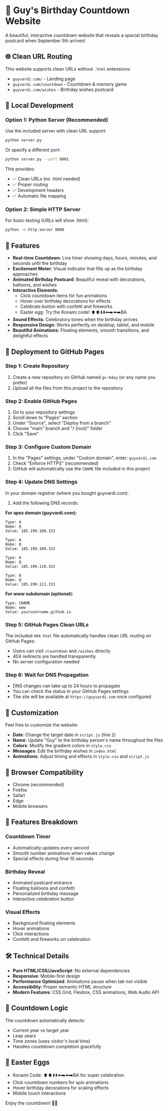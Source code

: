 # 🎉 Guy's Birthday Countdown Website

A beautiful, interactive countdown website that reveals a special birthday postcard when September 5th arrives!

## 🌐 Clean URL Routing

This website supports clean URLs without `.html` extensions:

- `guyvardi.com/` - Landing page
- `guyvardi.com/countdown` - Countdown & memory game
- `guyvardi.com/wishes` - Birthday wishes postcard

## 🚀 Local Development

### Option 1: Python Server (Recommended)

Use the included server with clean URL support:

```bash
python server.py
```

Or specify a different port:

```bash
python server.py --port 8001
```

This provides:

- ✅ Clean URLs (no .html needed)
- ✅ Proper routing
- ✅ Development headers
- ✅ Automatic file mapping

### Option 2: Simple HTTP Server

For basic testing (URLs will show .html):

```bash
python -m http.server 8000
```

## 🌟 Features

- **Real-time Countdown**: Live timer showing days, hours, minutes, and seconds until the birthday
- **Excitement Meter**: Visual indicator that fills up as the birthday approaches
- **Animated Birthday Postcard**: Beautiful reveal with decorations, balloons, and wishes
- **Interactive Elements**:
  - Click countdown items for fun animations
  - Hover over birthday decorations for effects
  - Celebrate button with confetti and fireworks
  - Easter egg: Try the Konami code! ⬆️⬆️⬇️⬇️⬅️➡️⬅️➡️BA
- **Sound Effects**: Celebratory tones when the birthday arrives
- **Responsive Design**: Works perfectly on desktop, tablet, and mobile
- **Beautiful Animations**: Floating elements, smooth transitions, and delightful effects

## 🚀 Deployment to GitHub Pages

### Step 1: Create Repository

1. Create a new repository on GitHub named `gv-bday` (or any name you prefer)
2. Upload all the files from this project to the repository

### Step 2: Enable GitHub Pages

1. Go to your repository settings
2. Scroll down to "Pages" section
3. Under "Source", select "Deploy from a branch"
4. Choose "main" branch and "/ (root)" folder
5. Click "Save"

### Step 3: Configure Custom Domain

1. In the "Pages" settings, under "Custom domain", enter: `guyvardi.com`
2. Check "Enforce HTTPS" (recommended)
3. GitHub will automatically use the `CNAME` file included in this project

### Step 4: Update DNS Settings

In your domain registrar (where you bought guyvardi.com):

1. Add the following DNS records:

**For apex domain (guyvardi.com):**

```
Type: A
Name: @
Value: 185.199.108.153
```

```
Type: A
Name: @
Value: 185.199.109.153
```

```
Type: A
Name: @
Value: 185.199.110.153
```

```
Type: A
Name: @
Value: 185.199.111.153
```

**For www subdomain (optional):**

```
Type: CNAME
Name: www
Value: yourusername.github.io
```

### Step 5: GitHub Pages Clean URLs

The included `404.html` file automatically handles clean URL routing on GitHub Pages:

- Users can visit `/countdown` and `/wishes` directly
- 404 redirects are handled transparently
- No server configuration needed

### Step 6: Wait for DNS Propagation

- DNS changes can take up to 24 hours to propagate
- You can check the status in your GitHub Pages settings
- The site will be available at `https://guyvardi.com` once configured

## 🎨 Customization

Feel free to customize the website:

- **Date**: Change the target date in `script.js` (line 2)
- **Name**: Update "Guy" to the birthday person's name throughout the files
- **Colors**: Modify the gradient colors in `style.css`
- **Messages**: Edit the birthday wishes in `index.html`
- **Animations**: Adjust timing and effects in `style.css` and `script.js`

## 📱 Browser Compatibility

- Chrome (recommended)
- Firefox
- Safari
- Edge
- Mobile browsers

## 🎵 Features Breakdown

### Countdown Timer

- Automatically updates every second
- Smooth number animations when values change
- Special effects during final 10 seconds

### Birthday Reveal

- Animated postcard entrance
- Floating balloons and confetti
- Personalized birthday message
- Interactive celebration button

### Visual Effects

- Background floating elements
- Hover animations
- Click interactions
- Confetti and fireworks on celebration

## 🛠️ Technical Details

- **Pure HTML/CSS/JavaScript**: No external dependencies
- **Responsive**: Mobile-first design
- **Performance Optimized**: Animations pause when tab not visible
- **Accessibility**: Proper semantic HTML structure
- **Modern Features**: CSS Grid, Flexbox, CSS animations, Web Audio API

## 📅 Countdown Logic

The countdown automatically detects:

- Current year vs target year
- Leap years
- Time zones (uses visitor's local time)
- Handles countdown completion gracefully

## 🎁 Easter Eggs

- Konami Code: ⬆️⬆️⬇️⬇️⬅️➡️⬅️➡️BA for super celebration
- Click countdown numbers for spin animations
- Hover birthday decorations for scaling effects
- Mobile touch interactions

Enjoy the countdown! 🎂✨
